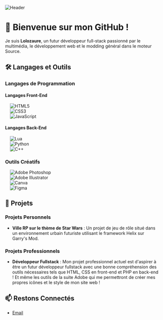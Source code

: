 ![Header](https://i.imgur.com/N9E9gnl.png)

# 👋 Bienvenue sur mon GitHub !

Je suis **Lolozaure**, un futur développeur full-stack passionné par le multimédia, le développement web et le modding général dans le moteur Source.

## 🛠️ Langages et Outils

### Langages de Programmation

#### Langages Front-End
&nbsp;&nbsp;&nbsp;&nbsp;![HTML5](https://img.shields.io/badge/HTML5-E34F26?style=for-the-badge&logo=html5&logoColor=white)  
&nbsp;&nbsp;&nbsp;&nbsp;![CSS3](https://img.shields.io/badge/CSS3-1572B6?style=for-the-badge&logo=css3&logoColor=white)  
&nbsp;&nbsp;&nbsp;&nbsp;![JavaScript](https://img.shields.io/badge/JavaScript-F7DF1E?style=for-the-badge&logo=javascript&logoColor=black)  

#### Langages Back-End
&nbsp;&nbsp;&nbsp;&nbsp;![Lua](https://img.shields.io/badge/Lua-2C2D72?style=for-the-badge&logo=lua&logoColor=white)  
&nbsp;&nbsp;&nbsp;&nbsp;![Python](https://img.shields.io/badge/Python-3776AB?style=for-the-badge&logo=python&logoColor=white)  
&nbsp;&nbsp;&nbsp;&nbsp;![C++](https://img.shields.io/badge/C%2B%2B-00599C?style=for-the-badge&logo=c%2B%2B&logoColor=white)  

### Outils Créatifs
&nbsp;&nbsp;&nbsp;&nbsp;![Adobe Photoshop](https://img.shields.io/badge/Adobe%20Photoshop-31A8FF?style=for-the-badge&logo=adobe%20photoshop&logoColor=white)  
&nbsp;&nbsp;&nbsp;&nbsp;![Adobe Illustrator](https://img.shields.io/badge/Adobe%20Illustrator-FF9A00?style=for-the-badge&logo=adobe%20illustrator&logoColor=white)  
&nbsp;&nbsp;&nbsp;&nbsp;![Canva](https://img.shields.io/badge/Canva-00C4CC?style=for-the-badge&logo=canva&logoColor=white)  
&nbsp;&nbsp;&nbsp;&nbsp;![Figma](https://img.shields.io/badge/Figma-F24E1E?style=for-the-badge&logo=figma&logoColor=white)  

## 🌟 Projets

### Projets Personnels
- **Ville RP sur le thème de Star Wars** : Un projet de jeu de rôle situé dans un environnement urbain futuriste utilisant le framework Helix sur Garry's Mod.

### Projets Professionnels
- **Développeur Fullstack** : Mon projet professionnel actuel est d'aspirer à être un futur développeur fullstack avec une bonne compréhension des outils nécessaires tels que HTML, CSS en front-end et PHP en back-end ! Et même les outils de la suite Adobe qui me permettront de créer mes propres icônes et le style de mon site web !

## 📫 Restons Connectés
- [Email](mailto:adamdominguez68@gmail.com)
